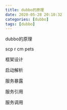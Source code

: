 ```yaml
---
title: dubbo的原理
date: 2020-05-28 20:10:32
categories: [dubbo]
tags: [dubbo]
---
```


dubbo的原理

scp r cm pets

框架设计

启动解析

服务暴露

服务引用

服务调用

